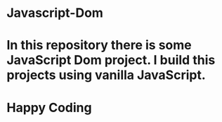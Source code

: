 # Javascript-Dom
# In this repository there is some JavaScript Dom project. I build this projects using vanilla JavaScript.

# Happy Coding
